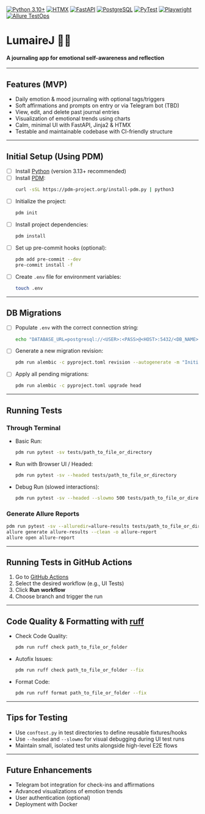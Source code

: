 [![Python 3.10+](https://img.shields.io/badge/Python-3.13+-black.svg)](https://www.python.org/)
[![HTMX](https://img.shields.io/badge/HTMX-purple?logo=html5)](https://htmx.org/)
[![FastAPI](https://img.shields.io/badge/FastAPI-teal?logo=fastapi)](https://fastapi.tiangolo.com/)
[![PostgreSQL](https://img.shields.io/badge/PostgreSQL-green?logo=postgresql)](https://www.postgresql.org/)
[![PyTest](https://img.shields.io/badge/PyTest-blue?logo=pytest)](https://pytest.org/)
[![Playwright](https://img.shields.io/badge/Playwright-blueviolet?logo=playwright)](https://playwright.dev/)
[![Allure TestOps](https://img.shields.io/badge/Allure-violet?logo=allure)](https://docs.qameta.io/allure-testops/)

# LumaireJ 🤍✨
#### A journaling app for emotional self-awareness and reflection

---

## Features (MVP)
- Daily emotion & mood journaling with optional tags/triggers
- Soft affirmations and prompts on entry or via Telegram bot (TBD)
- View, edit, and delete past journal entries
- Visualization of emotional trends using charts
- Calm, minimal UI with FastAPI, Jinja2 & HTMX
- Testable and maintainable codebase with CI-friendly structure

---

## Initial Setup (Using PDM)
- [ ] Install [Python](https://www.python.org/downloads/) (version 3.13+ recommended)
- [ ] Install [PDM](https://pdm-project.org/latest/#recommended-installation-method):
  ```bash
  curl -sSL https://pdm-project.org/install-pdm.py | python3
  ```
- [ ] Initialize the project:
  ```bash
  pdm init
  ```
- [ ] Install project dependencies:
  ```bash
  pdm install
  ```
- [ ] Set up pre-commit hooks (optional):
  ```bash
  pdm add pre-commit --dev
  pre-commit install -f
  ```
- [ ] Create `.env` file for environment variables:
  ```bash
  touch .env
  ```

---

## DB Migrations
- [ ] Populate `.env` with the correct connection string:
  ```bash
  echo "DATABASE_URL=postgresql://<USER>:<PASS>@<HOST>:5432/<DB_NAME>" >> .env

- [ ] Generate a new migration revision:
  ```bash
  pdm run alembic -c pyproject.toml revision --autogenerate -m "Initial migration"

- [ ] Apply all pending migrations:
  ```bash
  pdm run alembic -c pyproject.toml upgrade head

---

## Running Tests

### Through Terminal
- Basic Run:
  ```bash
  pdm run pytest -sv tests/path_to_file_or_directory
  ```
- Run with Browser UI / Headed:
  ```bash
  pdm run pytest -sv --headed tests/path_to_file_or_directory
  ```
- Debug Run (slowed interactions):
  ```bash
  pdm run pytest -sv --headed --slowmo 500 tests/path_to_file_or_directory
  ```

### Generate Allure Reports
```bash
pdm run pytest -sv --alluredir=allure-results tests/path_to_file_or_directory
allure generate allure-results --clean -o allure-report
allure open allure-report
```

---

## Running Tests in GitHub Actions
1. Go to [GitHub Actions](https://github.com/darliaro/lumairej/actions)
2. Select the desired workflow (e.g., UI Tests)
3. Click **Run workflow**
4. Choose branch and trigger the run

---

## Code Quality & Formatting with [ruff](https://github.com/astral-sh/ruff)
- Check Code Quality:
  ```bash
  pdm run ruff check path_to_file_or_folder
  ```
- Autofix Issues:
  ```bash
  pdm run ruff check path_to_file_or_folder --fix
  ```
- Format Code:
  ```bash
  pdm run ruff format path_to_file_or_folder --fix
  ```

---

## Tips for Testing
- Use `conftest.py` in test directories to define reusable fixtures/hooks
- Use `--headed` and `--slowmo` for visual debugging during UI test runs
- Maintain small, isolated test units alongside high-level E2E flows

---

## Future Enhancements
- Telegram bot integration for check-ins and affirmations
- Advanced visualizations of emotion trends
- User authentication (optional)
- Deployment with Docker
